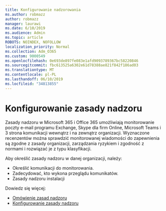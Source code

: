 ```yaml
---
title: Konfigurowanie nadzorowania
ms.author: robmazz
author: robmazz
manager: laurawi
ms.date: 6/10/2019
ms.audience: Admin
ms.topic: article
ROBOTS: NOINDEX, NOFOLLOW
localization_priority: Normal
ms.collection: Adm_O365
ms.custom: 9000549
ms.openlocfilehash: 0e693de897fe083e1afd9093789367bc58220846
ms.sourcegitcommit: fbc613525a6302e61d78388ae821f842f186ad03
ms.translationtype: MT
ms.contentlocale: pl-PL
ms.lasthandoff: 06/10/2019
ms.locfileid: "34813855"
---
```

# <a name="configure-supervision-policies"></a>Konfigurowanie zasady nadzoru

Zasady nadzoru w Microsoft 365 i Office 365 umożliwiają monitorowanie poczty e-mail programu Exchange, Skype dla firm Online, Microsoft Teams i 3 strona komunikacji wewnątrz i na zewnątrz organizacji. Wyznaczone recenzentów można sprawdzić monitorowanej wiadomości do zapewnienia są zgodne z zasady organizacji, zarządzania ryzykiem i zgodność z normami i rozwiązać je z typu klasyfikacji.

Aby określić zasady nadzoru w danej organizacji, należy:

- Określić komunikacji do monitorowania.
- Zadecydować, kto wykona przeglądu komunikatów.
- Zasady nadzoru instalacji

Dowiedz się więcej:

- [Omówienie zasad nadzoru](https://docs.microsoft.com/office365/securitycompliance/supervision-policies)
- [Konfigurowanie zasady nadzoru](https://docs.microsoft.com/office365/securitycompliance/configure-supervision-policies)

